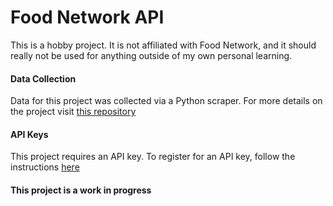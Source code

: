 # Food Network API
This is a hobby project. It is not affiliated with Food Network, and it should really not be used for anything outside of my own personal learning.

#### Data Collection
Data for this project was collected via a Python scraper. For more details on the project visit [this repository](https://github.com/iparkerhodge/food-network-recipes-scraper)

#### API Keys
This project requires an API key. To register for an API key, follow the instructions [here](https://github.com/iparkerhodge/food-network-api-cli)

#### This project is a work in progress
